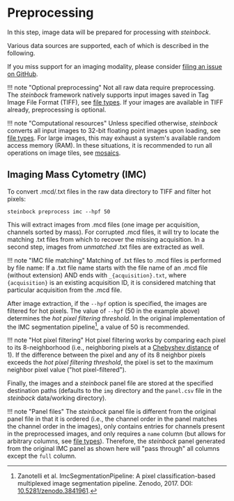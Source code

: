 # Preprocessing

In this step, image data will be prepared for processing with *steinbock*.

Various data sources are supported, each of which is described in the following.

If you miss support for an imaging modality, please consider [filing an issue on GitHub](https://github.com/BodenmillerGroup/steinbock/issues).

!!! note "Optional preprocessing"
    Not all raw data require preprocessing. The *steinbock* framework natively supports input images saved in Tag Image File Format (TIFF), see [file types](../specs/file-types.md#images). If your images are available in TIFF already, preprocessing is optional.

!!! note "Computational resources"
    Unless specified otherwise, *steinbock* converts all input images to 32-bit floating point images upon loading, see [file types](../specs/file-types.md#images). For large images, this may exhaust a system's available random access memory (RAM). In these situations, it is recommended to run all operations on image tiles, see [mosaics](tools.md#mosaics).

## Imaging Mass Cytometry (IMC)

To convert .mcd/.txt files in the raw data directory to TIFF and filter hot pixels:

    steinbock preprocess imc --hpf 50

This will extract images from .mcd files (one image per acquisition, channels sorted by mass). For corrupted .mcd files, it will try to locate the matching .txt files from which to recover the missing acquisition. In a second step, images from *unmatched* .txt files are extracted as well.

!!! note "IMC file matching"
    Matching of .txt files to .mcd files is performed by file name: If a .txt file name starts with the file name of an .mcd file (without extension) AND ends with `_{acquisition}.txt`, where `{acquisition}` is an existing acquisition ID, it is considered matching that particular acquisition from the .mcd file.

After image extraction, if the `--hpf` option is specified, the images are filtered for hot pixels. The value of `--hpf` (50 in the example above) determines the *hot pixel filtering threshold*. In the original implementation of the IMC segmentation pipeline[^1], a value of 50 is recommended.

!!! note "Hot pixel filtering"
    Hot pixel filtering works by comparing each pixel to its 8-neighborhood (i.e., neighboring pixels at a [Chebyshev distance](https://en.wikipedia.org/wiki/Chebyshev_distance) of 1). If the difference between the pixel and any of its 8 neighbor pixels exceeds the *hot pixel filtering threshold*, the pixel is set to the maximum neighbor pixel value ("hot pixel-filtered").

Finally, the images and a *steinbock* panel file are stored at the specified destination paths (defaults to the `img` directory and the `panel.csv` file in the *steinbock* data/working directory).

!!! note "Panel files"
    The *steinbock* panel file is different from the original panel file in that it is ordered (i.e., the channel order in the panel matches the channel order in the images), only contains entries for channels present in the preprocessed images, and only requires a `name` column (but allows for arbitrary columns, see [file types](../specs/file-types.md#panel)). Therefore, the *steinbock* panel generated from the original IMC panel as shown here will "pass through" all columns except the `full` column.

[^1]: Zanotelli et al. ImcSegmentationPipeline: A pixel classification-based multiplexed image segmentation pipeline. Zenodo, 2017. DOI: [10.5281/zenodo.3841961](https://doi.org/10.5281/zenodo.3841961).
